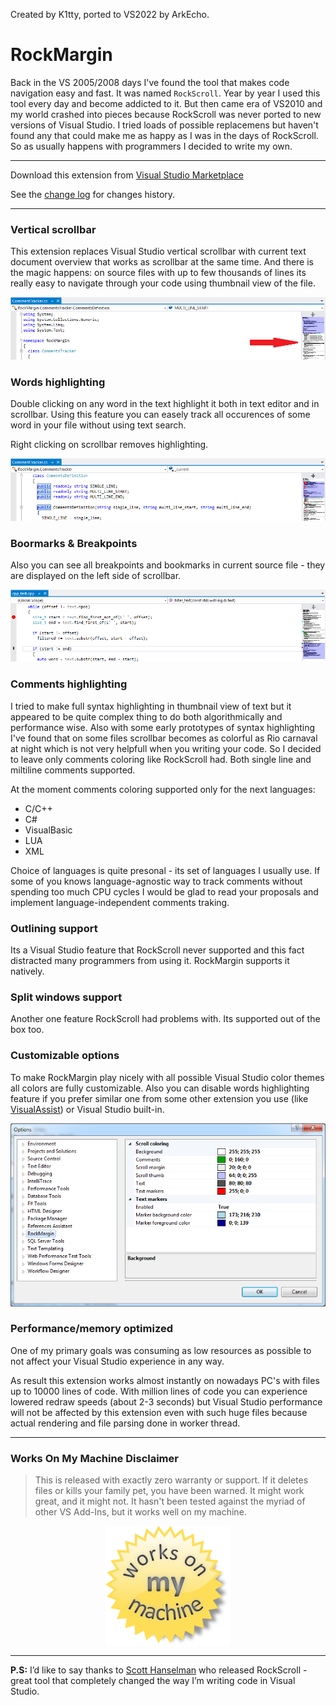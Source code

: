 Created by K1tty, ported to VS2022 by ArkEcho.

# RockMargin

Back in the VS 2005/2008 days I've found the tool that makes code navigation easy and fast. It was named `RockScroll`. Year by year I used this tool every day and become addicted to it. But then came era of VS2010 and my world crashed into pieces because RockScroll was never ported to new versions of Visual Studio. I tried loads of possible replacemens but haven't found any that could make me as happy as I was in the days of RockScroll. So as usually happens with programmers I decided to write my own.

---

Download this extension from [Visual Studio Marketplace](https://marketplace.visualstudio.com/items?itemName=ArkEcho.Rockmargin5)

See the [change log](CHANGELOG.md) for changes history.

---

### Vertical scrollbar

This extension replaces Visual Studio vertical scrollbar with current text document overview that works as scrollbar at the same time. And there is the magic happens: on source files with up to few thousands of lines its really easy to navigate through your code using thumbnail view of the file.

![vertical scrollbar](./RockMargin/Info/vertical_scrollbar.png)

### Words highlighting

Double clicking on any word in the text highlight it both in text editor and in scrollbar. Using this feature you can easely track all occurences of some word in your file without using text search.

Right clicking on scrollbar removes highlighting.

![words highlighting](./RockMargin/Info/words_highlighting.png)

### Boormarks & Breakpoints

Also you can see all breakpoints and bookmarks in current source file - they are displayed on the left side of scrollbar.

![breakpoints](./RockMargin/Info/breakpoints.png)

### Comments highlighting

I tried to make full syntax highlighting in thumbnail view of text but it appeared to be quite complex thing to do both algorithmically and performance wise. Also with some early prototypes of syntax highlighting I've found that on some files scrollbar becomes as colorful as Rio carnaval at night which is not very helpfull when you writing your code. So I decided to leave only comments coloring like RockScroll had. Both single line and miltiline comments supported.

At the moment comments coloring supported only for the next languages:
- C/C++
- C#
- VisualBasic
- LUA
- XML

Choice of languages is quite presonal - its set of languages I usually use. If some of you knows language-agnostic way to track comments without spending too much CPU cycles I would be glad to read your proposals and implement language-independent comments traking.

### Outlining support

Its a Visual Studio feature that RockScroll never supported and this fact distracted many programmers from using it. RockMargin supports it natively.

### Split windows support

Another one feature RockScroll had problems with. Its supported out of the box too.

### Customizable options

To make RockMargin play nicely with all possible Visual Studio color themes all colors are fully customizable. Also you can disable words highlighting feature if you prefer similar one from some other extension you use (like [VisualAssist]) or Visual Studio built-in.

[VisualAssist]: http://www.wholetomato.com

![options](./RockMargin/Info/options.png)

### Performance/memory optimized

One of my primary goals was consuming as low resources as possible to not affect your Visual Studio experience in any way.

As result this extension works almost instantly on nowadays PC's with files up to 10000 lines of code. With million lines of code you can experience lowered redraw speeds (about 2-3 seconds) but Visual Studio performance will not be affected by this extension even with such huge files because actual rendering and file parsing done in worker thread.

---

### Works On My Machine Disclaimer
> This is released with exactly zero warranty or support. If it deletes files or kills your family pet, you have been warned. It might work great, and it might not. It hasn't been tested against the myriad of other VS Add-Ins, but it works well on my machine.

<p align="center">
  <img align="center" src="./RockMargin/Info/works_on_my_machine.png">
</p>

---

**P.S:** I’d like to say thanks to [Scott Hanselman] who released RockScroll - great tool that completely changed the way I’m writing code in Visual Studio.

[Scott Hanselman]: http://www.hanselman.com/blog/
